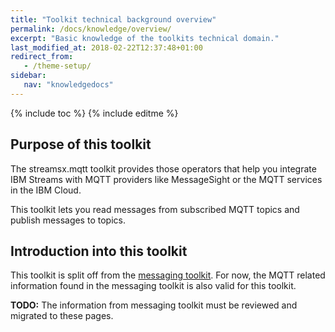 ```yaml
---
title: "Toolkit technical background overview"
permalink: /docs/knowledge/overview/
excerpt: "Basic knowledge of the toolkits technical domain."
last_modified_at: 2018-02-22T12:37:48+01:00
redirect_from:
   - /theme-setup/
sidebar:
   nav: "knowledgedocs"
---
```

{% include toc %}
{% include editme %}

## Purpose of this toolkit

The streamsx.mqtt toolkit provides those operators that help you integrate IBM Streams with MQTT providers
like MessageSight or the MQTT services in the IBM Cloud.

This toolkit lets you read messages from subscribed MQTT topics and publish messages to topics.


## Introduction into this toolkit

This toolkit is split off from the [messaging toolkit](https://github.com/IBMStreams/streamsx.messaging).
For now, the MQTT related information found in the messaging toolkit is also valid for this toolkit.

**TODO:** The information from messaging toolkit must be reviewed and migrated to these pages.
